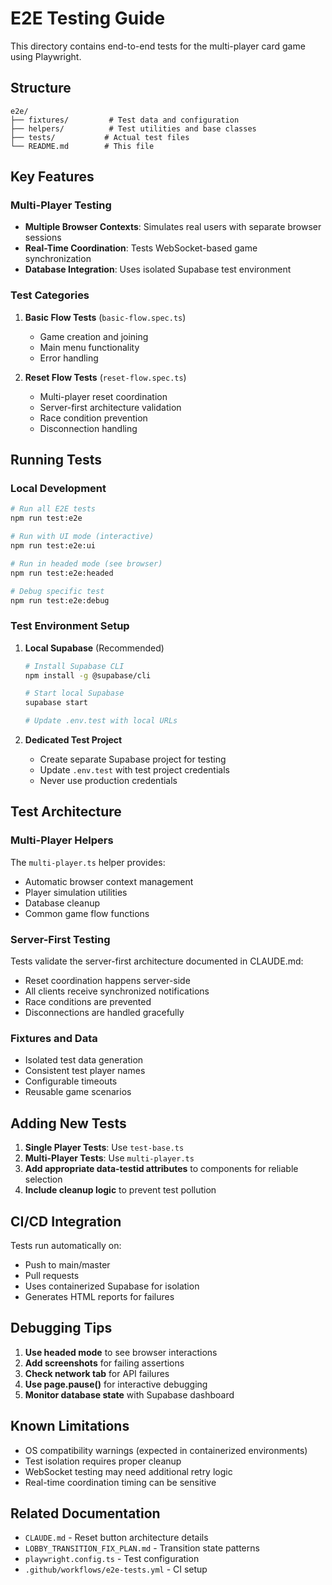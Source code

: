 # E2E Testing Guide

This directory contains end-to-end tests for the multi-player card game using Playwright.

## Structure

```
e2e/
├── fixtures/         # Test data and configuration
├── helpers/          # Test utilities and base classes
├── tests/           # Actual test files
└── README.md        # This file
```

## Key Features

### Multi-Player Testing
- **Multiple Browser Contexts**: Simulates real users with separate browser sessions
- **Real-Time Coordination**: Tests WebSocket-based game synchronization
- **Database Integration**: Uses isolated Supabase test environment

### Test Categories

1. **Basic Flow Tests** (`basic-flow.spec.ts`)
   - Game creation and joining
   - Main menu functionality
   - Error handling

2. **Reset Flow Tests** (`reset-flow.spec.ts`)
   - Multi-player reset coordination
   - Server-first architecture validation
   - Race condition prevention
   - Disconnection handling

## Running Tests

### Local Development
```bash
# Run all E2E tests
npm run test:e2e

# Run with UI mode (interactive)
npm run test:e2e:ui

# Run in headed mode (see browser)
npm run test:e2e:headed

# Debug specific test
npm run test:e2e:debug
```

### Test Environment Setup

1. **Local Supabase** (Recommended)
   ```bash
   # Install Supabase CLI
   npm install -g @supabase/cli
   
   # Start local Supabase
   supabase start
   
   # Update .env.test with local URLs
   ```

2. **Dedicated Test Project**
   - Create separate Supabase project for testing
   - Update `.env.test` with test project credentials
   - Never use production credentials

## Test Architecture

### Multi-Player Helpers
The `multi-player.ts` helper provides:
- Automatic browser context management
- Player simulation utilities
- Database cleanup
- Common game flow functions

### Server-First Testing
Tests validate the server-first architecture documented in CLAUDE.md:
- Reset coordination happens server-side
- All clients receive synchronized notifications
- Race conditions are prevented
- Disconnections are handled gracefully

### Fixtures and Data
- Isolated test data generation
- Consistent test player names
- Configurable timeouts
- Reusable game scenarios

## Adding New Tests

1. **Single Player Tests**: Use `test-base.ts`
2. **Multi-Player Tests**: Use `multi-player.ts`
3. **Add appropriate data-testid attributes** to components for reliable selection
4. **Include cleanup logic** to prevent test pollution

## CI/CD Integration

Tests run automatically on:
- Push to main/master
- Pull requests
- Uses containerized Supabase for isolation
- Generates HTML reports for failures

## Debugging Tips

1. **Use headed mode** to see browser interactions
2. **Add screenshots** for failing assertions
3. **Check network tab** for API failures
4. **Use page.pause()** for interactive debugging
5. **Monitor database state** with Supabase dashboard

## Known Limitations

- OS compatibility warnings (expected in containerized environments)
- Test isolation requires proper cleanup
- WebSocket testing may need additional retry logic
- Real-time coordination timing can be sensitive

## Related Documentation

- `CLAUDE.md` - Reset button architecture details
- `LOBBY_TRANSITION_FIX_PLAN.md` - Transition state patterns
- `playwright.config.ts` - Test configuration
- `.github/workflows/e2e-tests.yml` - CI setup